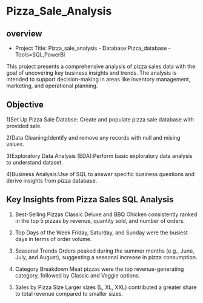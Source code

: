 # Pizza_Sale_Analysis

## overview

- Project Title: Pizza_sale_analysis      - Database:Pizza_database         - Tools=SQL,PowerBi

This project presents a comprehensive analysis of pizza sales data with the goal of uncovering key business insights and trends. The analysis is intended to support decision-making in areas like inventory management, marketing, and operational planning.

## Objective
1)Set Up Pizza Sale Databse: Create and populate pizza sale database with provided sale.

2)Data Cleaning:Identify and remove any records with null and mising values.

3)Exploratory Data Analysis (EDA):Perform basic exploratory data analysis to understand dataset.

4)Business Analysis:Use of SQL to answer specific business questions and derive insights from pizza database.


## Key Insights from Pizza Sales SQL Analysis

1. Best-Selling Pizzas
Classic Deluxe and BBQ Chicken consistently ranked in the top 5 pizzas by revenue, quantity sold, and number of orders.

2. Top Days of the Week
Friday, Saturday, and Sunday were the busiest days in terms of order volume.

3. Seasonal Trends
Orders peaked during the summer months (e.g., June, July, and August), suggesting a seasonal increase in pizza consumption.

4. Category Breakdown
Meat pizzas were the top revenue-generating category, followed by Classic and Veggie options.

5. Sales by Pizza Size
Larger sizes (L, XL, XXL) contributed a greater share to total revenue compared to smaller sizes.



